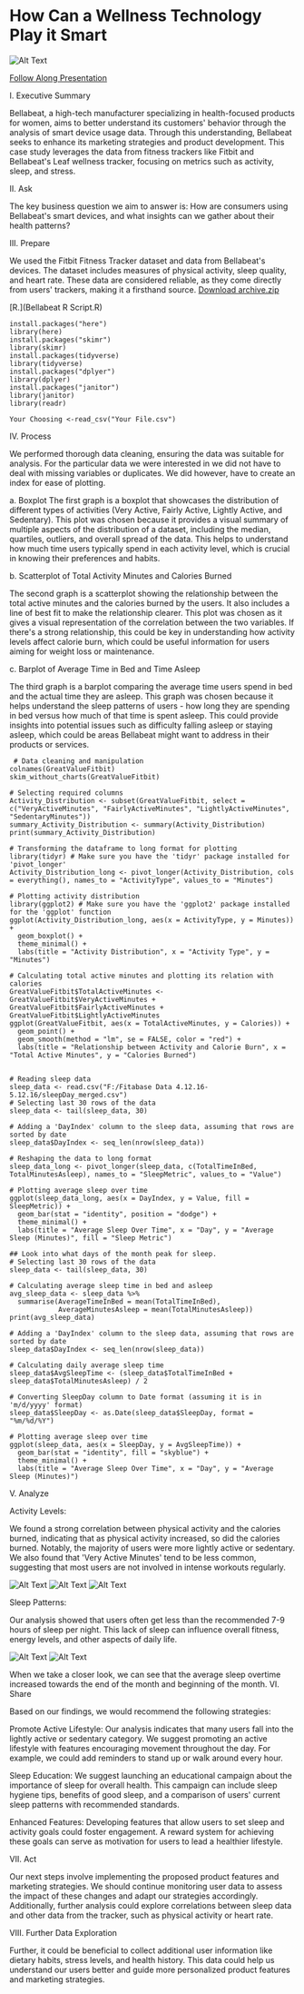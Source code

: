 # How Can a Wellness Technology Play it Smart

![Alt Text](https://github.com/quirozfm/Bellabeat-Case-Study/blob/main/Bellabeatlogo.png)

[Follow Along Presentation](Bellabeatppt.pdf)

I. Executive Summary

Bellabeat, a high-tech manufacturer specializing in health-focused products for women, aims to better understand its customers' behavior through the analysis of smart device usage data. Through this understanding, Bellabeat seeks to enhance its marketing strategies and product development. This case study leverages the data from fitness trackers like Fitbit and Bellabeat's Leaf wellness tracker, focusing on metrics such as activity, sleep, and stress.

II. Ask

The key business question we aim to answer is: How are consumers using Bellabeat's smart devices, and what insights can we gather about their health patterns?

III. Prepare

We used the Fitbit Fitness Tracker dataset and data from Bellabeat's devices. The dataset includes measures of physical activity, sleep quality, and heart rate. These data are considered reliable, as they come directly from users' trackers, making it a firsthand source. 
[Download archive.zip](https://github.com/quirozfm/Bellabeat-Case-Study/blob/main/archive.zip)

[R.](Bellabeat R Script.R)

    install.packages("here")
    library(here)
    install.packages("skimr")
    library(skimr)
    install.packages(tidyverse)
    library(tidyverse)
    install.packages("dplyer")
    library(dplyer)
    install.packages("janitor")
    library(janitor)
    library(readr)
    
    Your Choosing <-read_csv("Your File.csv")
    
    
    
  
IV. Process

We performed thorough data cleaning, ensuring the data was suitable for analysis. For the particular data we were interested in we did not have to deal with missing variables or duplicates. We did however, have to create an index for ease of plotting. 

a. Boxplot
The first graph is a boxplot that showcases the distribution of different types of activities (Very Active, Fairly Active, Lightly Active, and Sedentary). This plot was chosen because it provides a visual summary of multiple aspects of the distribution of a dataset, including the median, quartiles, outliers, and overall spread of the data. This helps to understand how much time users typically spend in each activity level, which is crucial in knowing their preferences and habits.

b. Scatterplot of Total Activity Minutes and Calories Burned

The second graph is a scatterplot showing the relationship between the total active minutes and the calories burned by the users. It also includes a line of best fit to make the relationship clearer. This plot was chosen as it gives a visual representation of the correlation between the two variables. If there's a strong relationship, this could be key in understanding how activity levels affect calorie burn, which could be useful information for users aiming for weight loss or maintenance.

c. Barplot of Average Time in Bed and Time Asleep

The third graph is a barplot comparing the average time users spend in bed and the actual time they are asleep. This graph was chosen because it helps understand the sleep patterns of users - how long they are spending in bed versus how much of that time is spent asleep. This could provide insights into potential issues such as difficulty falling asleep or staying asleep, which could be areas Bellabeat might want to address in their products or services.
~~~
 # Data cleaning and manipulation
colnames(GreatValueFitbit)
skim_without_charts(GreatValueFitbit)

# Selecting required columns
Activity_Distribution <- subset(GreatValueFitbit, select = c("VeryActiveMinutes", "FairlyActiveMinutes", "LightlyActiveMinutes", "SedentaryMinutes"))
summary_Activity_Distribution <- summary(Activity_Distribution)
print(summary_Activity_Distribution)

# Transforming the dataframe to long format for plotting
library(tidyr) # Make sure you have the 'tidyr' package installed for 'pivot_longer'
Activity_Distribution_long <- pivot_longer(Activity_Distribution, cols = everything(), names_to = "ActivityType", values_to = "Minutes")

# Plotting activity distribution
library(ggplot2) # Make sure you have the 'ggplot2' package installed for the 'ggplot' function
ggplot(Activity_Distribution_long, aes(x = ActivityType, y = Minutes)) +
  geom_boxplot() +
  theme_minimal() +
  labs(title = "Activity Distribution", x = "Activity Type", y = "Minutes")

# Calculating total active minutes and plotting its relation with calories
GreatValueFitbit$TotalActiveMinutes <- GreatValueFitbit$VeryActiveMinutes + GreatValueFitbit$FairlyActiveMinutes + GreatValueFitbit$LightlyActiveMinutes
ggplot(GreatValueFitbit, aes(x = TotalActiveMinutes, y = Calories)) +
  geom_point() +
  geom_smooth(method = "lm", se = FALSE, color = "red") +
  labs(title = "Relationship between Activity and Calorie Burn", x = "Total Active Minutes", y = "Calories Burned")


# Reading sleep data
sleep_data <- read.csv("F:/Fitabase Data 4.12.16-5.12.16/sleepDay_merged.csv")
# Selecting last 30 rows of the data
sleep_data <- tail(sleep_data, 30) 

# Adding a 'DayIndex' column to the sleep data, assuming that rows are sorted by date
sleep_data$DayIndex <- seq_len(nrow(sleep_data))

# Reshaping the data to long format
sleep_data_long <- pivot_longer(sleep_data, c(TotalTimeInBed, TotalMinutesAsleep), names_to = "SleepMetric", values_to = "Value")

# Plotting average sleep over time
ggplot(sleep_data_long, aes(x = DayIndex, y = Value, fill = SleepMetric)) +
  geom_bar(stat = "identity", position = "dodge") +
  theme_minimal() +
  labs(title = "Average Sleep Over Time", x = "Day", y = "Average Sleep (Minutes)", fill = "Sleep Metric")

## Look into what days of the month peak for sleep.
# Selecting last 30 rows of the data
sleep_data <- tail(sleep_data, 30) 

# Calculating average sleep time in bed and asleep
avg_sleep_data <- sleep_data %>%
  summarise(AverageTimeInBed = mean(TotalTimeInBed),
            AverageMinutesAsleep = mean(TotalMinutesAsleep))
print(avg_sleep_data)

# Adding a 'DayIndex' column to the sleep data, assuming that rows are sorted by date
sleep_data$DayIndex <- seq_len(nrow(sleep_data))

# Calculating daily average sleep time
sleep_data$AvgSleepTime <- (sleep_data$TotalTimeInBed + sleep_data$TotalMinutesAsleep) / 2

# Converting SleepDay column to Date format (assuming it is in 'm/d/yyyy' format)
sleep_data$SleepDay <- as.Date(sleep_data$SleepDay, format = "%m/%d/%Y")

# Plotting average sleep over time
ggplot(sleep_data, aes(x = SleepDay, y = AvgSleepTime)) +
  geom_bar(stat = "identity", fill = "skyblue") +
  theme_minimal() +
  labs(title = "Average Sleep Over Time", x = "Day", y = "Average Sleep (Minutes)")             

~~~
    
V. Analyze

Activity Levels:

We found a strong correlation between physical activity and the calories burned, indicating that as physical activity increased, so did the calories burned. Notably, the majority of users were more lightly active or sedentary. We also found that 'Very Active Minutes' tend to be less common, suggesting that most users are not involved in intense workouts regularly.

![Alt Text](https://github.com/quirozfm/Bellabeat-Case-Study/blob/main/Activity%20Distribution%20Box.jpeg) ![Alt Text](https://github.com/quirozfm/Bellabeat-Case-Study/blob/main/Activity%20Index%20%20scaled.jpeg)
![Alt Text](https://github.com/quirozfm/Bellabeat-Case-Study/blob/main/Activity%20vs%20Calorie%20Burn%20Scatter.jpeg)

Sleep Patterns:

Our analysis showed that users often get less than the recommended 7-9 hours of sleep per night. This lack of sleep can influence overall fitness, energy levels, and other aspects of daily life.

![Alt Text](https://github.com/quirozfm/Bellabeat-Case-Study/blob/main/Sleep%20over%20time.jpeg)
![Alt Text](https://github.com/quirozfm/Bellabeat-Case-Study/blob/main/avgSleepOverTime.jpeg)

When we take a closer look, we can see that the average sleep overtime increased towards the end of the month and beginning of the month. 
VI. Share

Based on our findings, we would recommend the following strategies:

Promote Active Lifestyle: Our analysis indicates that many users fall into the lightly active or sedentary category. We suggest promoting an active lifestyle with features encouraging movement throughout the day. For example, we could add reminders to stand up or walk around every hour.

Sleep Education: We suggest launching an educational campaign about the importance of sleep for overall health. This campaign can include sleep hygiene tips, benefits of good sleep, and a comparison of users' current sleep patterns with recommended standards.

Enhanced Features: Developing features that allow users to set sleep and activity goals could foster engagement. A reward system for achieving these goals can serve as motivation for users to lead a healthier lifestyle.

VII. Act

Our next steps involve implementing the proposed product features and marketing strategies. We should continue monitoring user data to assess the impact of these changes and adapt our strategies accordingly. Additionally, further analysis could explore correlations between sleep data and other data from the tracker, such as physical activity or heart rate.

VIII. Further Data Exploration

Further, it could be beneficial to collect additional user information like dietary habits, stress levels, and health history. This data could help us understand our users better and guide more personalized product features and marketing strategies. 
